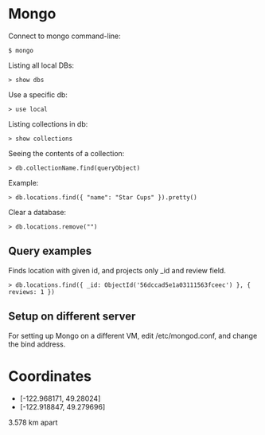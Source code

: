 # Mongo

Connect to mongo command-line:

    $ mongo
    
Listing all local DBs:

	> show dbs
	
Use a specific db:

	> use local
	
Listing collections in db:

	> show collections
	
Seeing the contents of a collection:

	> db.collectionName.find(queryObject)
	
Example:

	> db.locations.find({ "name": "Star Cups" }).pretty()
	
Clear a database:

	> db.locations.remove("")

## Query examples

Finds location with given id, and projects only _id and review field.

	> db.locations.find({ _id: ObjectId('56dccad5e1a03111563fceec') }, { reviews: 1 })
	
	
## Setup on different server

For setting up Mongo on a different VM, edit /etc/mongod.conf, and change the bind address.

# Coordinates

* [-122.968171, 49.28024]
* [-122.918847, 49.279696]

3.578 km apart